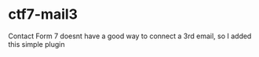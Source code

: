 # ctf7-mail3
Contact Form 7 doesnt have a good way to connect a 3rd email, so I added this simple plugin
